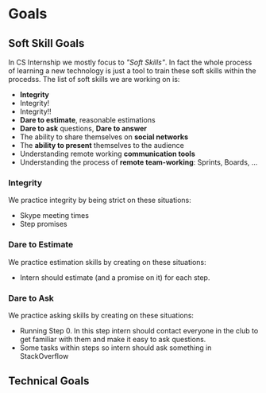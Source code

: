 # Goals

## Soft Skill Goals
In CS Internship we mostly focus to *"Soft Skills"*. In fact the whole process of learning a new technology is just a tool to train these soft skills within the procedss. The list of soft skills we are working on is:
- **Integrity**
- Integrity!
- Integrity!!
- **Dare to estimate**, reasonable estimations
- **Dare to ask** questions, **Dare to answer**
- The ability to share themselves on **social networks**
- The **ability to present** themselves to the audience
- Understanding remote working **communication tools**
- Understanding the process of **remote team-working**: Sprints, Boards, ...

### Integrity
We practice integrity by being strict on these situations:
 - Skype meeting times
 - Step promises
 
### Dare to Estimate
We practice estimation skills by creating on these situations:
 - Intern should estimate (and a promise on it) for each step.

### Dare to Ask
We practice asking skills by creating on these situations:
 - Running Step 0. In this step intern should contact everyone in the club to get familiar with them and make it easy to ask questions.
 - Some tasks within steps so intern should ask something in StackOverflow
 
 ## Technical Goals
